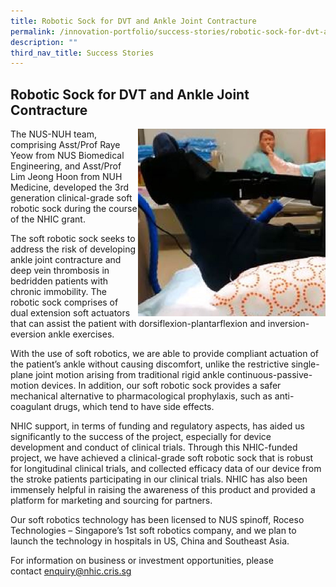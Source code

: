 ```yaml
---
title: Robotic Sock for DVT and Ankle Joint Contracture
permalink: /innovation-portfolio/success-stories/robotic-sock-for-dvt-and-ankle-joint-contracture/
description: ""
third_nav_title: Success Stories
---
```

Robotic Sock for DVT and Ankle Joint Contracture
------------------------------------------------

<img src="/images/Innovation%20Portfolio/Success%20Stories/Robotic%20Sock%20for%20DVT/success_roboticsock.jpg" style="width:300px" align="right">

The NUS-NUH team, comprising Asst/Prof Raye Yeow from NUS Biomedical Engineering, and Asst/Prof Lim Jeong Hoon from NUH Medicine, developed the 3rd generation clinical-grade soft robotic sock during the course of the NHIC grant.

The soft robotic sock seeks to address the risk of developing ankle joint contracture and deep vein thrombosis in bedridden patients with chronic immobility. The robotic sock comprises of dual extension soft actuators that can assist the patient with dorsiflexion-plantarflexion and inversion-eversion ankle exercises.

With the use of soft robotics, we are able to provide compliant actuation of the patient’s ankle without causing discomfort, unlike the restrictive single-plane joint motion arising from traditional rigid ankle continuous-passive-motion devices. In addition, our soft robotic sock provides a safer mechanical alternative to pharmacological prophylaxis, such as anti-coagulant drugs, which tend to have side effects.

NHIC support, in terms of funding and regulatory aspects, has aided us significantly to the success of the project, especially for device development and conduct of clinical trials. Through this NHIC-funded project, we have achieved a clinical-grade soft robotic sock that is robust for longitudinal clinical trials, and collected efficacy data of our device from the stroke patients participating in our clinical trials. NHIC has also been immensely helpful in raising the awareness of this product and provided a platform for marketing and sourcing for partners.

Our soft robotics technology has been licensed to NUS spinoff, Roceso Technologies – Singapore’s 1st soft robotics company, and we plan to launch the technology in hospitals in US, China and Southeast Asia.

For information on business or investment opportunities, please contact&nbsp;[enquiry@nhic.cris.sg](mailto:enquiry@nhic.cris.sg)
